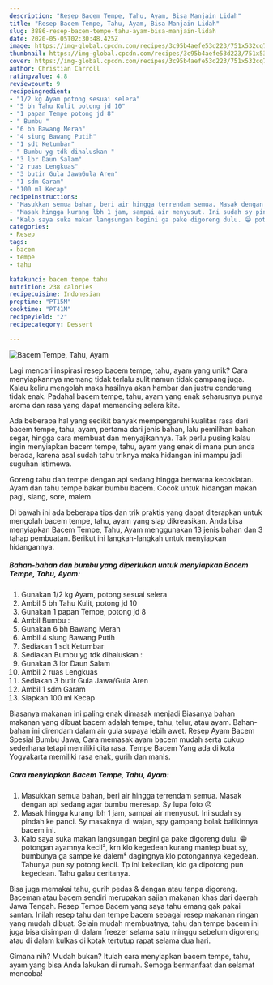 ```yaml
---
description: "Resep Bacem Tempe, Tahu, Ayam, Bisa Manjain Lidah"
title: "Resep Bacem Tempe, Tahu, Ayam, Bisa Manjain Lidah"
slug: 3886-resep-bacem-tempe-tahu-ayam-bisa-manjain-lidah
date: 2020-05-05T02:30:48.425Z
image: https://img-global.cpcdn.com/recipes/3c95b4aefe53d223/751x532cq70/bacem-tempe-tahu-ayam-foto-resep-utama.jpg
thumbnail: https://img-global.cpcdn.com/recipes/3c95b4aefe53d223/751x532cq70/bacem-tempe-tahu-ayam-foto-resep-utama.jpg
cover: https://img-global.cpcdn.com/recipes/3c95b4aefe53d223/751x532cq70/bacem-tempe-tahu-ayam-foto-resep-utama.jpg
author: Christian Carroll
ratingvalue: 4.8
reviewcount: 9
recipeingredient:
- "1/2 kg Ayam potong sesuai selera"
- "5 bh Tahu Kulit potong jd 10"
- "1 papan Tempe potong jd 8"
- " Bumbu "
- "6 bh Bawang Merah"
- "4 siung Bawang Putih"
- "1 sdt Ketumbar"
- " Bumbu yg tdk dihaluskan "
- "3 lbr Daun Salam"
- "2 ruas Lengkuas"
- "3 butir Gula JawaGula Aren"
- "1 sdm Garam"
- "100 ml Kecap"
recipeinstructions:
- "Masukkan semua bahan, beri air hingga terrendam semua. Masak dengan api sedang agar bumbu meresap. Sy lupa foto 😞"
- "Masak hingga kurang lbh 1 jam, sampai air menyusut. Ini sudah sy pindah ke panci. Sy masaknya di wajan, spy gampang bolak balikinnya bacem ini."
- "Kalo saya suka makan langsungan begini ga pake digoreng dulu. 😁 potongan ayamnya kecil², krn klo kegedean kurang mantep buat sy, bumbunya ga sampe ke dalem² dagingnya klo potongannya kegedean. Tahunya pun sy potong kecil. Tp ini kekecilan, klo ga dipotong pun kegedean. Tahu galau ceritanya."
categories:
- Resep
tags:
- bacem
- tempe
- tahu

katakunci: bacem tempe tahu 
nutrition: 238 calories
recipecuisine: Indonesian
preptime: "PT15M"
cooktime: "PT41M"
recipeyield: "2"
recipecategory: Dessert

---
```



![Bacem Tempe, Tahu, Ayam](https://img-global.cpcdn.com/recipes/3c95b4aefe53d223/751x532cq70/bacem-tempe-tahu-ayam-foto-resep-utama.jpg)

Lagi mencari inspirasi resep bacem tempe, tahu, ayam yang unik? Cara menyiapkannya memang tidak terlalu sulit namun tidak gampang juga. Kalau keliru mengolah maka hasilnya akan hambar dan justru cenderung tidak enak. Padahal bacem tempe, tahu, ayam yang enak seharusnya punya aroma dan rasa yang dapat memancing selera kita.

Ada beberapa hal yang sedikit banyak mempengaruhi kualitas rasa dari bacem tempe, tahu, ayam, pertama dari jenis bahan, lalu pemilihan bahan segar, hingga cara membuat dan menyajikannya. Tak perlu pusing kalau ingin menyiapkan bacem tempe, tahu, ayam yang enak di mana pun anda berada, karena asal sudah tahu triknya maka hidangan ini mampu jadi suguhan istimewa.

Goreng tahu dan tempe dengan api sedang hingga berwarna kecoklatan. Ayam dan tahu tempe bakar bumbu bacem. Cocok untuk hidangan makan pagi, siang, sore, malem.


Di bawah ini ada beberapa tips dan trik praktis yang dapat diterapkan untuk mengolah bacem tempe, tahu, ayam yang siap dikreasikan. Anda bisa menyiapkan Bacem Tempe, Tahu, Ayam menggunakan 13 jenis bahan dan 3 tahap pembuatan. Berikut ini langkah-langkah untuk menyiapkan hidangannya.

<!--inarticleads1-->

##### Bahan-bahan dan bumbu yang diperlukan untuk menyiapkan Bacem Tempe, Tahu, Ayam:

1. Gunakan 1/2 kg Ayam, potong sesuai selera
1. Ambil 5 bh Tahu Kulit, potong jd 10
1. Gunakan 1 papan Tempe, potong jd 8
1. Ambil  Bumbu :
1. Gunakan 6 bh Bawang Merah
1. Ambil 4 siung Bawang Putih
1. Sediakan 1 sdt Ketumbar
1. Sediakan  Bumbu yg tdk dihaluskan :
1. Gunakan 3 lbr Daun Salam
1. Ambil 2 ruas Lengkuas
1. Sediakan 3 butir Gula Jawa/Gula Aren
1. Ambil 1 sdm Garam
1. Siapkan 100 ml Kecap


Biasanya makanan ini paling enak dimasak menjadi Biasanya bahan makanan yang dibuat bacem adalah tempe, tahu, telur, atau ayam. Bahan-bahan ini direndam dalam air gula supaya lebih awet. Resep Ayam Bacem Spesial Bumbu Jawa, Cara memasak ayam bacem mudah serta cukup sederhana tetapi memiliki cita rasa. Tempe Bacem Yang ada di kota Yogyakarta memiliki rasa enak, gurih dan manis. 

<!--inarticleads2-->

##### Cara menyiapkan Bacem Tempe, Tahu, Ayam:

1. Masukkan semua bahan, beri air hingga terrendam semua. Masak dengan api sedang agar bumbu meresap. Sy lupa foto 😞
1. Masak hingga kurang lbh 1 jam, sampai air menyusut. Ini sudah sy pindah ke panci. Sy masaknya di wajan, spy gampang bolak balikinnya bacem ini.
1. Kalo saya suka makan langsungan begini ga pake digoreng dulu. 😁 potongan ayamnya kecil², krn klo kegedean kurang mantep buat sy, bumbunya ga sampe ke dalem² dagingnya klo potongannya kegedean. Tahunya pun sy potong kecil. Tp ini kekecilan, klo ga dipotong pun kegedean. Tahu galau ceritanya.


Bisa juga memakai tahu, gurih pedas &amp; dengan atau tanpa digoreng. Baceman atau bacem sendiri merupakan sajian makanan khas dari daerah Jawa Tengah. Resep Tempe Bacem yang saya tahu emang gak pakai santan. Inilah resep tahu dan tempe bacem sebagai resep makanan ringan yang mudah dibuat. Selain mudah membuatnya, tahu dan tempe bacem ini juga bisa disimpan di dalam freezer selama satu minggu sebelum digoreng atau di dalam kulkas di kotak tertutup rapat selama dua hari. 

Gimana nih? Mudah bukan? Itulah cara menyiapkan bacem tempe, tahu, ayam yang bisa Anda lakukan di rumah. Semoga bermanfaat dan selamat mencoba!
